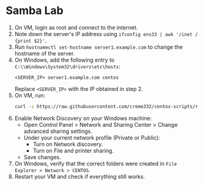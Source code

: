 # Samba Lab

1. On VM, login as root and connect to the internet.
2. Note down the server's IP address using `ifconfig ens33 | awk '/inet / {print $2}'`.
3. Run `hostnamectl set-hostname server1.example.com` to change the hostname of the server.
4. On Windows, add the following entry to `C:\\Windows\System32\drivers\etc\hosts`:
   ```
   <SERVER_IP> server1.example.com centos
   ```
   Replace `<SERVER_IP>` with the IP obtained in step 2.
5. On VM, run:
   ```bash
   curl -s https://raw.githubusercontent.com/creme332/centos-scripts/refs/heads/samba/samba-lab/server.sh | sh
   ```
6. Enable Network Discovery on your Windows machine:
   - Open Control Panel > Network and Sharing Center > Change advanced sharing settings.
   - Under your current network profile (Private or Public):
     - Turn on Network discovery.
     - Turn on File and printer sharing.
   - Save changes.
7. On Windows, verify that the correct folders were created in `File Explorer > Network > CENTOS`.
8. Restart your VM and check if everything still works. 
